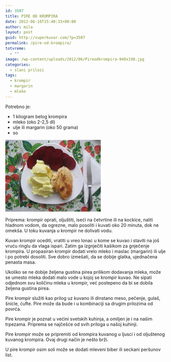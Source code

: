 ```yaml
---
id: 3507
title: PIRE OD KROMPIRA
date: 2012-06-16T15:40:33+00:00
author: mila
layout: post
guid: http://superkuvar.com/?p=3507
permalink: /pire-od-krompira/
totvreme:
  - ""
image: /wp-content/uploads/2012/06/Pireodkrompira-940x198.jpg
categories:
  - slani prilozi
tags:
  - krompir
  - margarin
  - mleko
---
```

Potrebno je:

  * 1 kilogram belog krompira
  * mleko (oko 2-2,5 dl)
  * ulje ili margarin (oko 50 grama)
  * so

<img class="alignnone size-medium wp-image-3508" title="Pireodkrompira" src="/wp-content/uploads/2012/06/Pireodkrompira-300x225.jpg" alt="" width="300" height="225" /> 

Priprema: krompir oprati, oljuštiti, iseći na četvrtine ili na kockice, naliti hladnom vodom, da ogrezne, malo posoliti i kuvati oko 20 minuta, dok ne omekša. U toku kuvanja u krompir ne dolivati vodu.

Kuvan krompir ocediti, vratiti u vreo lonac u kome se kuvao i staviti na još vruću ringlu da vlaga ispari. Zatim ga izgnječiti kašikom za gnječenje krompira. U propasiran krompir dodati vrelo mleko i maslac (margarin) ili ulje i po potrebi dosoliti. Sve dobro izmešati, da se dobije glatka, ujednačena penasta masa.

Ukoliko se ne dobije željena gustina pirea prilikom dodavanja mleka, može se umesto mleka dodati malo vode u kojoj se krompir kuvao. Ne sipati odjednom svu količinu mleka u krompir, već postepeno da bi se dobila željena gustina pirea.

Pire krompir služiti kao prilog uz kuvano ili dinstano meso, pečenje, gulaš, šnicle, ćufte. Pire može da bude i u kombinaciji sa drugim prilozima od povrća.

Pire krompir je poznat u većini svetskih kuhinja, a omiljen je i na našim trpezama. Priprema se najčešće od svih priloga u našoj kuhinji.

Pire krompir može se pripremiti od krompira kuvanog u ljusci i od oljuštenog kuvanog krompira. Ovaj drugi način je nešto brži.

U pire krompir osim soli može se dodati mleveni biber ili seckani peršunov list.